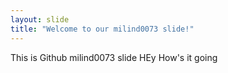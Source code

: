```yaml
---
layout: slide
title: "Welcome to our milind0073 slide!"
---
```

This is Github milind0073 slide
HEy How's it going